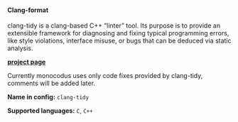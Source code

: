 #### Clang-format

clang-tidy is a clang-based C++ “linter” tool. Its purpose is to provide an extensible framework for diagnosing and fixing typical programming errors, like style violations, interface misuse, or bugs that can be deduced via static analysis.

[**project page**](https://clang.llvm.org/extra/clang-tidy/)

Currently monocodus uses only code fixes provided by clang-tidy, comments will be added later.

**Name in config:** `clang-tidy`

**Supported languages:** `C`, `C++`
